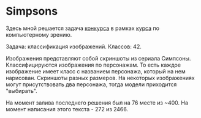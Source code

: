 # Simpsons

Здесь мной решается задача [конкурса](https://www.kaggle.com/c/journey-springfield) в рамках [курса](https://stepik.org/course/50352/info) по компьютерному зрению. 

Задача: классификация изображений.
Классов: 42. 

Изображения представляют собой скриншоты из сериала Симпсоны. Классифицируются изображения по персонажам. То есть каждое изображение имеет класс с названием персонажа, который на нем нарисован.
Скриншоты разных размеров. На некоторых изображениях могут присутствовать два персонажа, тогда модели приходится "выбирать".

На момент залива последнего решения был на 76 месте из ~400.
На момент написания этого текста - 272 из 2466.
